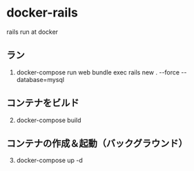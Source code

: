 # docker-rails
rails run at docker

## ラン
1. docker-compose run web bundle exec rails new . --force --database=mysql
## コンテナをビルド
2. docker-compose build
## コンテナの作成＆起動（バックグラウンド）
3. docker-compose up -d

